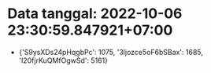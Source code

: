 # Data tanggal: 2022-10-06 23:30:59.847921+07:00

* {'S9ysXDs24pHqgbPc': 1075, '3ljozce5oF6bSBax': 1685, 'I20fjrKuQMfOgwSd': 5161}
